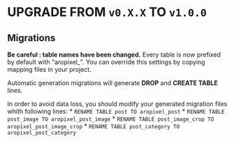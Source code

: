 # UPGRADE FROM `v0.X.X` TO `v1.0.0`

## Migrations

**Be careful : table names have been changed.** Every table is now prefixed by default with "aropixel_". You can override this settings by copying mapping files in your project. 

Automatic generation migrations will generate **DROP** and **CREATE TABLE** lines. 

In order to avoid data loss, you should modify your generated migration files whith following lines:
    * `RENAME TABLE post TO aropixel_post`
    * `RENAME TABLE post_image TO aropixel_post_image`
    * `RENAME TABLE post_image_crop TO aropixel_post_image_crop`
    * `RENAME TABLE post_category TO aropixel_post_category`
